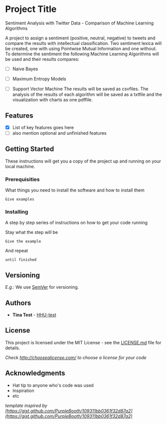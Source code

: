# Project Title

Sentiment Analysis with Twitter Data - Comparison of Machine Learning Algorithms

A project to assign a sentiment (positive, neutral, negative) to tweets and compare the results with intellectual classification.
Two sentiment lexica will be created, one with using Pointwise Mutual Information and one without.
To determine the sentiment the following Machine Learning Algorithms will be used and their results compares:
- [ ] Naive Bayes
- [ ] Maximum Entropy Models
- [ ] Support Vector Machine
The results will be saved as csvfiles. The analysis of the results of each algorithm will be saved as a txtfile and the visualization with charts as one pdffile.


## Features ##

- [x] List of key features goes here
- [ ] also mention optional and unfinished features

## Getting Started

These instructions will get you a copy of the project up and running on your local machine.

### Prerequisities

What things you need to install the software and how to install them

```
Give examples
```

### Installing

A step by step series of instructions on how to get your code running

Stay what the step will be

```
Give the example
```

And repeat

```
until finished
```


## Versioning

*E.g.:* We use [SemVer](http://semver.org/) for versioning. 

## Authors

* **Tina Test** - [HHU-test](https://github.com/HHU-test)

## License

This project is licensed under the MIT License - see the [LICENSE.md](LICENSE.md) file for details.

*Check http://choosealicense.com/ to choose a license for your code*

## Acknowledgments

* Hat tip to anyone who's code was used
* Inspiration
* etc



*template inspired by [https://gist.github.com/PurpleBooth/109311bb0361f32d87a2](https://gist.github.com/PurpleBooth/109311bb0361f32d87a2)*
